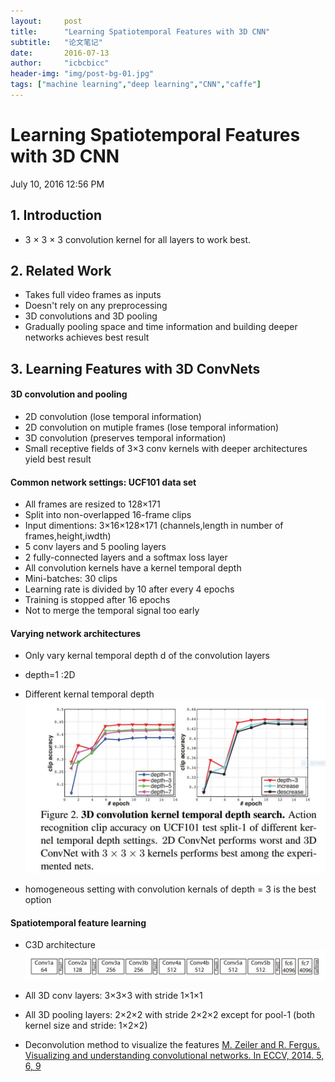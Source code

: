 ```yaml
---
layout:     post
title:      "Learning Spatiotemporal Features with 3D CNN"
subtitle:   "论文笔记"
date:       2016-07-13
author:     "icbcbicc"
header-img: "img/post-bg-01.jpg"
tags: ["machine learning","deep learning","CNN","caffe"]
---
```


# Learning Spatiotemporal Features with 3D CNN
July 10, 2016 12:56 PM

## 1. Introduction
- 3 × 3 × 3 convolution kernel for all layers to work best.

## 2. Related Work
- Takes full video frames as inputs
- Doesn't rely on any preprocessing
- 3D convolutions and 3D pooling
- Gradually pooling space and time information and building deeper networks achieves best result

## 3. Learning Features with 3D ConvNets
#### 3D convolution and pooling
- 2D convolution (lose temporal information)
- 2D convolution on mutiple frames (lose temporal information)
- 3D convolution (preserves temporal information)
- Small receptive fields of 3×3 conv kernels with deeper architectures yield best result

#### Common network settings: UCF101 data set
- All frames are resized to 128×171
- Split into non-overlapped 16-frame clips
- Input dimentions: 3×16×128×171 (channels,length in number of frames,height,iwdth)
- 5 conv layers and 5 pooling layers
- 2 fully-connected layers and a softmax loss layer
- All convolution kernels have a kernel temporal depth
- Mini-batches: 30 clips
- Learning rate is divided by 10 after every 4 epochs
- Training is stopped after 16 epochs
- Not to merge the temporal signal too early

#### Varying network architectures
- Only vary kernal temporal depth d of the convolution layers
- depth=1 :2D
- Different kernal temporal depth
![kernal temporal depth](/img/1.jpg)

- homogeneous setting with convolution kernals of depth = 3 is the best option

#### Spatiotemporal feature learning
- C3D architecture
![C3D architecture](/img/2.jpg)

- All 3D conv layers: 3×3×3 with stride 1×1×1
- All 3D pooling layers: 2×2×2 with stride 2×2×2 except for pool-1 (both kernel size and stride: 1×2×2)
- Deconvolution method to visualize the features
[M. Zeiler and R. Fergus. Visualizing and understanding convolutional networks. In ECCV, 2014. 5, 6, 9](http://link.springer.com/content/pdf/10.1007%2F978-3-319-10590-1_53.pdf)

